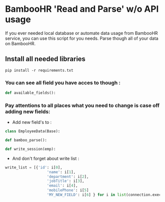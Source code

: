 # BambooHR 'Read and Parse' w/o API usage

If you ever needed local database or automate data usage from BambooHR service, you can use this script for you needs.
Parse though all of your data on BambooHR.


## Install all needed libraries

```shell
pip install -r requirements.txt
``` 
### You can see all field you have acces to though :

```python
def available_fields():
```

### Pay attentions to all places what you need to change is case off adding new fields:


- Add new field's to :
```python
class EmployeeData(Base):
```

```python
def bamboo_parse():
```

```python
def write_session(emp):
```

- And don't forget about write list :

```python
write_list = [{'id': i[0],
                   'name': i[1],
                   'department': i[2],
                   'jobTitle': i[3],
                   'email': i[4],
                   'mobilePhone': i[5]
                   'MY_NEW_FIELD': i[6] } for i in list(connection.execute('select * from employee_data'))]
```
